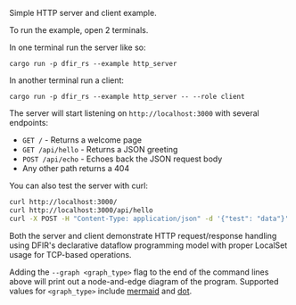 Simple HTTP server and client example.

To run the example, open 2 terminals.

In one terminal run the server like so:
```
cargo run -p dfir_rs --example http_server
```

In another terminal run a client:
```
cargo run -p dfir_rs --example http_server -- --role client
```

The server will start listening on `http://localhost:3000` with several endpoints:
- `GET /` - Returns a welcome page
- `GET /api/hello` - Returns a JSON greeting
- `POST /api/echo` - Echoes back the JSON request body
- Any other path returns a 404

You can also test the server with curl:
```bash
curl http://localhost:3000/
curl http://localhost:3000/api/hello
curl -X POST -H "Content-Type: application/json" -d '{"test": "data"}' http://localhost:3000/api/echo
```

Both the server and client demonstrate HTTP request/response handling using DFIR's declarative dataflow programming model with proper LocalSet usage for TCP-based operations.

Adding the `--graph <graph_type>` flag to the end of the command lines above will print out a node-and-edge diagram of the program. Supported values for `<graph_type>` include [mermaid](https://mermaid-js.github.io/) and [dot](https://graphviz.org/doc/info/lang.html).
